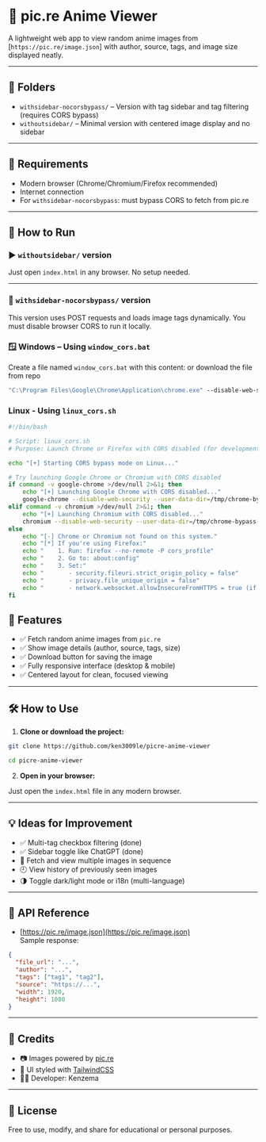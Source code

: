 
# 📸 pic.re Anime Viewer

A lightweight web app to view random anime images from [`https://pic.re/image.json`] with author, source, tags, and image size displayed neatly.

---
## 📁 Folders

- `withsidebar-nocorsbypass/` – Version with tag sidebar and tag filtering (requires CORS bypass)
- `withoutsidebar/` – Minimal version with centered image display and no sidebar

---

## 🔧 Requirements

- Modern browser (Chrome/Chromium/Firefox recommended)
- Internet connection
- For `withsidebar-nocorsbypass`: must bypass CORS to fetch from pic.re

---

## 🚀 How to Run

### ▶️ `withoutsidebar/` version

Just open `index.html` in any browser. No setup needed.

---

### 🔐 `withsidebar-nocorsbypass/` version

This version uses POST requests and loads image tags dynamically. You must disable browser CORS to run it locally.

### 🪟 Windows – Using `window_cors.bat`

Create a file named `window_cors.bat` with this content: or download the file from repo

```bat
"C:\Program Files\Google\Chrome\Application\chrome.exe" --disable-web-security --disable-gpu --user-data-dir=~/chromeTemps
```
### Linux - Using `linux_cors.sh` 
```bash
#!/bin/bash

# Script: linux_cors.sh
# Purpose: Launch Chrome or Firefox with CORS disabled (for development/testing)

echo "[+] Starting CORS bypass mode on Linux..."

# Try launching Google Chrome or Chromium with CORS disabled
if command -v google-chrome >/dev/null 2>&1; then
    echo "[+] Launching Google Chrome with CORS disabled..."
    google-chrome --disable-web-security --user-data-dir=/tmp/chrome-bypass-cors --disable-gpu &
elif command -v chromium >/dev/null 2>&1; then
    echo "[+] Launching Chromium with CORS disabled..."
    chromium --disable-web-security --user-data-dir=/tmp/chrome-bypass-cors --disable-gpu &
else
    echo "[-] Chrome or Chromium not found on this system."
    echo "[*] If you're using Firefox:"
    echo "    1. Run: firefox --no-remote -P cors_profile"
    echo "    2. Go to: about:config"
    echo "    3. Set:"
    echo "       - security.fileuri.strict_origin_policy = false"
    echo "       - privacy.file_unique_origin = false"
    echo "       - network.websocket.allowInsecureFromHTTPS = true (if needed)"
fi
```
## 🚀 Features

- ✅ Fetch random anime images from `pic.re`
- ✅ Show image details (author, source, tags, size)
- ✅ Download button for saving the image
- ✅ Fully responsive interface (desktop & mobile)
- ✅ Centered layout for clean, focused viewing

---

## 🛠 How to Use

1. **Clone or download the project:**

```bash
git clone https://github.com/ken3009le/picre-anime-viewer
```
```bash
cd picre-anime-viewer
```

2. **Open in your browser:**

Just open the `index.html` file in any modern browser.

---

## 💡 Ideas for Improvement

- ✅ Multi-tag checkbox filtering (done)
- ✅ Sidebar toggle like ChatGPT (done)
- 🔄 Fetch and view multiple images in sequence
- 🕘 View history of previously seen images
- 🌗 Toggle dark/light mode or i18n (multi-language)

---

## 🔗 API Reference

- [https://pic.re/image.json](https://pic.re/image.json)  
  Sample response:
```json
{
  "file_url": "...",
  "author": "...",
  "tags": ["tag1", "tag2"],
  "source": "https://...",
  "width": 1920,
  "height": 1080
}
```

---

## 🧠 Credits

- 📷 Images powered by [pic.re](https://pic.re)
- 🎨 UI styled with [TailwindCSS](https://tailwindcss.com)
- 👨‍💻 Developer: Kenzema

---

## 📝 License

Free to use, modify, and share for educational or personal purposes.
